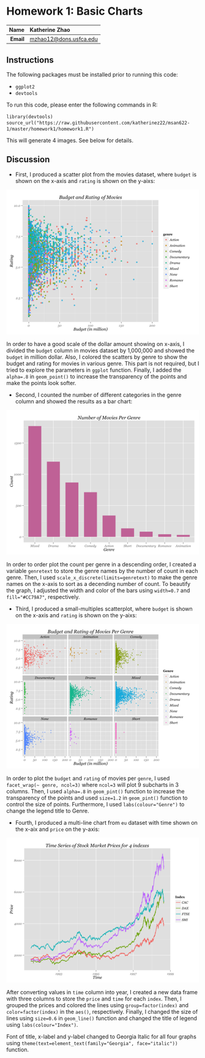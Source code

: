 Homework 1: Basic Charts
==============================

| **Name**  | Katherine Zhao |
|----------:|:-------------|
| **Email** | mzhao12@dons.usfca.edu |

## Instructions ##

The following packages must be installed prior to running this code:

- `ggplot2`
- `devtools`

To run this code, please enter the following commands in R:

```
library(devtools)
source_url("https://raw.githubusercontent.com/katherinez22/msan622-1/master/homework1/homework1.R")
```

This will generate 4 images. See below for details.

## Discussion ##

- First, I produced a scatter plot from the movies dataset, where `budget` is shown on the x-axis and `rating` is shown on the y-aixs:

![IMAGE](hw1-scatter.png)

In order to have a good scale of the dollar amount showing on x-axis, I divided the `budget` column in movies dataset by 1,000,000 and showed the `budget` in million dollar. Also, I colored the scatters by genre to show the budget and rating for movies in various genre. This part is not required, but I tried to explore the parameters in `ggplot` function. Finally, I added the `alpha=.8` in `geom_point()` to increase the transparency of the points and make the points look softer. 

- Second, I counted the number of different categories in the genre column and showed the results as a bar chart:

![IMAGE](hw1-bar.png)

In order to order plot the count per genre in a descending order, I created a variable `genretext` to store the genre names by the number of count in each genre. Then, I used `scale_x_discrete(limits=genretext)` to make the genre names on the x-axis to sort as a decending number of count. To beautify the graph, I adjusted the width and color of the bars using `width=0.7` and `fill="#CC79A7"`, respectively. 

- Third, I produced a small-multiples scatterplot, where `budget` is shown on the x-axis and `rating` is shown on the y-aixs:

![IMAGE](hw1-multiples.png)

In order to plot the `budget` and `rating` of movies per `genre`, I used `facet_wrap(~ genre, ncol=3)` where `ncol=3` will plot 9 subcharts in 3 columns. Then, I used `alpha=.8` in `geom_pint()` function to increase the transparency of the points and used `size=1.2` in `geom_pint()` function to control the size of points. Furthermore, I used `labs(colour="Genre")` to change the legend title to Genre. 

- Fourth, I produced a multi-line chart from `eu` dataset with time shown on the x-aix and `price` on the y-axis:

![IMAGE](hw1-multiline.png)

After converting values in `time` column into year, I created a new data frame with three columns to store the `price` and `time` for each `index`. Then, I grouped the prices and colored the lines using `group=factor(index)` and `color=factor(index)` in the `aes()`, respectively. Finally, I changed the size of lines using `size=0.6` in `geom_line()` function and changed the title of legend using `labs(colour="Index")`.

Font of title, x-label and y-label changed to Georgia Italic for all four graphs using `theme(text=element_text(family="Georgia", face="italic"))` function. 
